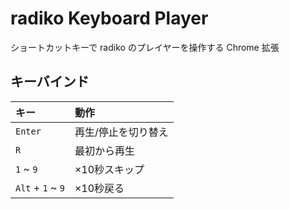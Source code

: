 # radiko Keyboard Player
ショートカットキーで radiko のプレイヤーを操作する Chrome 拡張

## キーバインド
| キー              | 動作                |
| :---------------- | :------------------ |
| `Enter`           | 再生/停止を切り替え |
| `R`               | 最初から再生        |
| `1` ~ `9`         | ×10秒スキップ       |
| `Alt` + `1` ~ `9` | ×10秒戻る           |
    